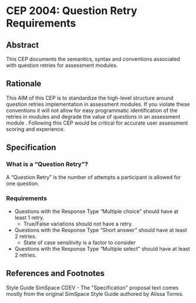 # CEP 2004: Question Retry Requirements


## Abstract

This CEP documents the semantics, syntax and conventions associated with question retries for assessment modules. 

## Rationale

This AIM of this CEP is to standardize the high-level structure around question retries implementation in assessment modules. If you violate these conventions it will not allow for easy programmatic identification of the retries in modules and degrade the value of questions in an assessment module . Following this CEP would be critical for accurate user assessment scoring and experience.  

## Specification


### What is a “Question Retry”?

A “Question Retry” is the number of attempts a participant is allowed for one question.

### Requirements

*  Questions with the Response Type “Multiple choice” should have at least 1 retry.
    *  True/False variations should not have a retry.
*  Questions with the Response Type “Short answer” should have at least 2 retries.
    *  State of case sensitivity is a factor to consider
*  Questions with the Response Type “Multiple select” should have at least 2 retries.

## References and Footnotes

Style Guide SimSpace CDEV - The "Specification" proposal text comes mostly from the original SimSpace Style Guide authored by Alissa Torres.

